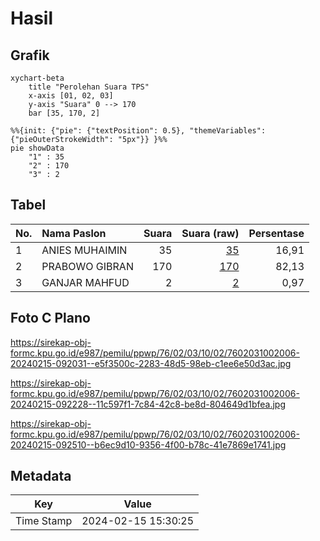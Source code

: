 # Hasil

## Grafik

```mermaid
xychart-beta
    title "Perolehan Suara TPS"
    x-axis [01, 02, 03]
    y-axis "Suara" 0 --> 170
    bar [35, 170, 2]
```

```mermaid
%%{init: {"pie": {"textPosition": 0.5}, "themeVariables": {"pieOuterStrokeWidth": "5px"}} }%%
pie showData
    "1" : 35
    "2" : 170
    "3" : 2
```

## Tabel

| No. | Nama Paslon    | Suara | Suara (raw) | Persentase |
|:--- |:-------------- | -----:| -----------:| ----------:|
| 1   | ANIES MUHAIMIN | 35    | [35][p-1]   | 16,91      |
| 2   | PRABOWO GIBRAN | 170   | [170][p-2]  | 82,13      |
| 3   | GANJAR MAHFUD  | 2     | [2][p-3]    | 0,97       |


[p-1]: https://github.com/gigit-pemilu/pemilu-2024-76-sulawesi-barat/blob/main/pilpres/hitung-suara/sub/76-sulawesi-barat/sub/02-mamuju/sub/03-kalukku/sub/1002-bebanga/sub/006-tps/sub/paslon-1.txt
[p-2]: https://github.com/gigit-pemilu/pemilu-2024-76-sulawesi-barat/blob/main/pilpres/hitung-suara/sub/76-sulawesi-barat/sub/02-mamuju/sub/03-kalukku/sub/1002-bebanga/sub/006-tps/sub/paslon-2.txt
[p-3]: https://github.com/gigit-pemilu/pemilu-2024-76-sulawesi-barat/blob/main/pilpres/hitung-suara/sub/76-sulawesi-barat/sub/02-mamuju/sub/03-kalukku/sub/1002-bebanga/sub/006-tps/sub/paslon-3.txt

## Foto C Plano

https://sirekap-obj-formc.kpu.go.id/e987/pemilu/ppwp/76/02/03/10/02/7602031002006-20240215-092031--e5f3500c-2283-48d5-98eb-c1ee6e50d3ac.jpg

https://sirekap-obj-formc.kpu.go.id/e987/pemilu/ppwp/76/02/03/10/02/7602031002006-20240215-092228--11c597f1-7c84-42c8-be8d-804649d1bfea.jpg

https://sirekap-obj-formc.kpu.go.id/e987/pemilu/ppwp/76/02/03/10/02/7602031002006-20240215-092510--b6ec9d10-9356-4f00-b78c-41e7869e1741.jpg


## Metadata

| Key        | Value               |
| ---------- | ------------------- |
| Time Stamp | 2024-02-15 15:30:25 |



